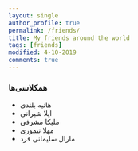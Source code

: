 ```yaml
---
layout: single
author_profile: true
permalink: /friends/
title: My friends around the world
tags: [friends]
modified: 4-10-2019
comments: true
---
```


### همکلاسی‌ها
* هانیه بلندی
* ایلا شیرانی
* ملیکا مشرفی
* مهلا تیموری
* مارال سلیمانی فرد
